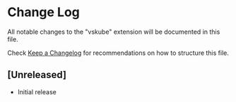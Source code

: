 # Change Log

All notable changes to the "vskube" extension will be documented in this file.

Check [Keep a Changelog](http://keepachangelog.com/) for recommendations on how to structure this file.

## [Unreleased]

- Initial release